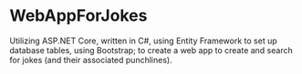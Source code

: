 # WebAppForJokes
Utilizing ASP.NET Core, written in C#, using Entity Framework to set up database tables, using Bootstrap; to create a web app to create and search for jokes (and their associated punchlines).

